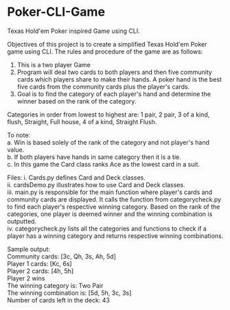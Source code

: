 # Poker-CLI-Game
Texas Hold'em Poker inspired Game using CLI.

Objectives of this project is to create a simplified Texas Hold'em Poker game using CLI. 
The rules and procedure of the game are as follows:
1. This is a two player Game
2. Program will deal two cards to both players and then five community cards which players share to make their hands. A poker hand is the best five cards from the community cards plus the player's cards. 
3. Goal is to find the category of each player's hand and determine the winner based on the rank of the category.

Categories in order from lowest to highest are: 1 pair, 2 pair, 3 of a kind, flush, Straight, Full house, 4 of a kind, Straight Flush.

To note:  
a. Win is based solely of the rank of the category and not player's hand value.  
b. If both players have hands in same category then it is a tie.  
c. In this game the Card class ranks Ace as the lowest card in a suit.  


Files:
i. Cards.py defines Card and Deck classes.  
ii. cardsDemo.py illustrates how to use Card and Deck classes.  
iii. main.py is responsible for the main function where player's cards and community cards are displayed. It calls the function from categorycheck.py to find each player's respective winning category. Based on the rank of the categories, one player is deemed winner and the winning combination is outputted.   
iv. categorycheck.py lists all the categories and functions to check if a player has a winning category and returns respective winning combinations.

Sample output:  
Community cards:  [3c, Qh, 3s, Ah, 5d]  
Player 1 cards:  [Kc, 6s]  
Player 2 cards:  [4h, 5h]  
Player 2 wins  
The winning category is:  Two Pair  
The winning combination is: [5d, 5h, 3c, 3s]  
Number of cards left in the deck: 43  
